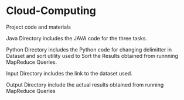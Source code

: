 # Cloud-Computing
Project code and materials

Java Directory includes the JAVA code for the three tasks.

Python Directory includes the Python code for changing delimitter in Dataset and sort utility used to Sort the Results obtained from runnning MapReduce Queries.

Input Directory includes the link to the dataset used.

Output Directory include the actual results obtained from running MapReduce Queries
